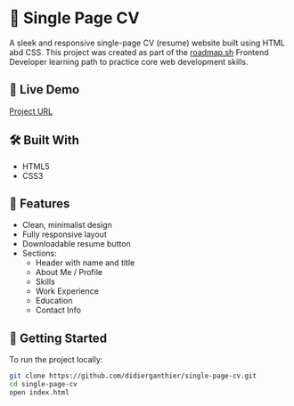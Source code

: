 # 📄 Single Page CV

A sleek and responsive single-page CV (resume) website built using HTML abd CSS. This project was created as part of the [roadmap.sh](https://roadmap.sh) Frontend Developer learning path to practice core web development skills.

## 🔗 Live Demo

[Project URL](https://single-page-cv-liart.vercel.app/)

## 🛠️ Built With

- HTML5  
- CSS3 

## 📌 Features

- Clean, minimalist design  
- Fully responsive layout  
- Downloadable resume button  
- Sections:
  - Header with name and title  
  - About Me / Profile  
  - Skills  
  - Work Experience  
  - Education  
  - Contact Info

## 🚀 Getting Started

To run the project locally:

```bash
git clone https://github.com/didierganthier/single-page-cv.git
cd single-page-cv
open index.html
```
